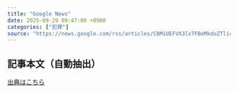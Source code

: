 ```yaml
---
title: "Google News"
date: 2025-09-29 09:47:00 +0900
categories: ["犯罪"]
source: "https://news.google.com/rss/articles/CBMiUEFVX3lxTFBoMkduZTliczdZWHdoZkxreTliNm5QUEZSdDMyUmlnbTFtXy1nSFBhRjlPOVp0Vlh6Y3hSVHpWT2lsVnA4Y1Noc2Y0T3Z4N0xU?oc=5"
---
```


## 記事本文（自動抽出）
<body class="y0K44d EA71Tc" id="readabilityBody"></body>

[出典はこちら](https://news.google.com/rss/articles/CBMiUEFVX3lxTFBoMkduZTliczdZWHdoZkxreTliNm5QUEZSdDMyUmlnbTFtXy1nSFBhRjlPOVp0Vlh6Y3hSVHpWT2lsVnA4Y1Noc2Y0T3Z4N0xU?oc=5)
